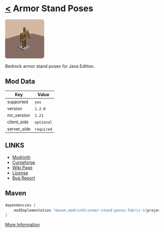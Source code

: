 # [<](../README.md) Armor Stand Poses

![alt](icon.png)

Bedrock armor stand poses for Java Edition.

## Mod Data

| Key         | Value      |
|-------------|------------|
| supported   | `yes`      |
| version     | `1.2.0 `   |
| mc_version  | `1.21`     |
| client_side | `optional` |
| server_side | `required` |

## LINKS
- [Modrinth](https://modrinth.com/mod/armor-stand-poses)
- [Curseforge](https://curseforge.com/minecraft/mod/armor-stand-poses)
- [Wiki Page](https://github.com/legopitstop/Fabric/wiki/TEMPLATE)
- [License](https://legopitstop.weebly.com/license.html)
- [Bug Report](https://github.com/legopitstop/Fabric/issues)

## Maven
```gradle
dependencies {
    modImplementation "maven.modrinth:armor-stand-poses:fabric-${project.poses_version}"
}
```
[More Information](https://docs.modrinth.com/docs/tutorials/maven/)
